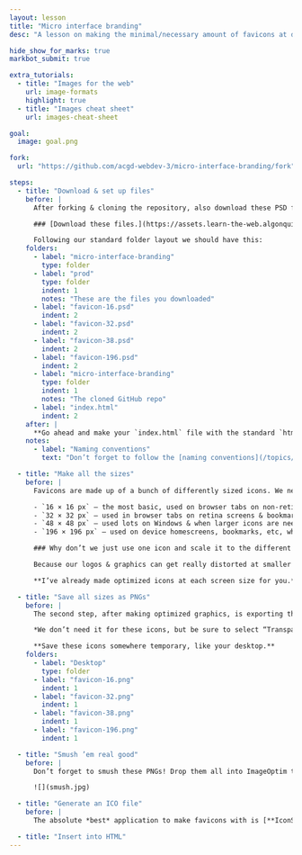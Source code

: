```yaml
---
layout: lesson
title: "Micro interface branding"
desc: "A lesson on making the minimal/necessary amount of favicons at different dimensions & getting them to load."

hide_show_for_marks: true
markbot_submit: true

extra_tutorials:
  - title: "Images for the web"
    url: image-formats
    highlight: true
  - title: "Images cheat sheet"
    url: images-cheat-sheet

goal:
  image: goal.png

fork:
  url: "https://github.com/acgd-webdev-3/micro-interface-branding/fork"

steps:
  - title: "Download & set up files"
    before: |
      After forking & cloning the repository, also download these PSD files for our favicons.

      ### [Download these files.](https://assets.learn-the-web.algonquindesign.ca/web-dev-3/micro-interface-branding-download.zip)

      Following our standard folder layout we should have this:
    folders:
      - label: "micro-interface-branding"
        type: folder
      - label: "prod"
        type: folder
        indent: 1
        notes: "These are the files you downloaded"
      - label: "favicon-16.psd"
        indent: 2
      - label: "favicon-32.psd"
        indent: 2
      - label: "favicon-38.psd"
        indent: 2
      - label: "favicon-196.psd"
        indent: 2
      - label: "micro-interface-branding"
        type: folder
        indent: 1
        notes: "The cloned GitHub repo"
      - label: "index.html"
        indent: 2
    after: |
      **Go ahead and make your `index.html` file with the standard `html5` & `viewport` snippets—but we won’t need anything else.**
    notes:
      - label: "Naming conventions"
        text: "Don’t forget to follow the [naming conventions](/topics/naming-paths-cheat-sheet/#naming-conventions)."

  - title: "Make all the sizes"
    before: |
      Favicons are made up of a bunch of differently sized icons. We need all these different icons sizes for different situations, different browsers, and better rendering.

      - `16 × 16 px` — the most basic, used on browser tabs on non-retina screens
      - `32 × 32 px` — used in browser tabs on retina screens & bookmarks
      - `48 × 48 px` — used lots on Windows & when larger icons are needed
      - `196 × 196 px` — used on device homescreens, bookmarks, etc, wherever a large size is helpful

      ### Why don’t we just use one icon and scale it to the different sizes automatically?

      Because our logos & graphics can get really distorted at smaller pixel dimensions. It’s best to spend a few minutes to tweak and massage the icon for different sizes. *Or even make a modified/simplified version for the smallest pixel sizes.*

      **I’ve already made optimized icons at each screen size for you.**

  - title: "Save all sizes as PNGs"
    before: |
      The second step, after making optimized graphics, is exporting them all as PNGs. Use Photoshop’s “Save for Web” and choose “PNG-24”.

      *We don’t need it for these icons, but be sure to select “Transparency” for your own icons if they have see through areas.*

      **Save these icons somewhere temporary, like your desktop.**
    folders:
      - label: "Desktop"
        type: folder
      - label: "favicon-16.png"
        indent: 1
      - label: "favicon-32.png"
        indent: 1
      - label: "favicon-38.png"
        indent: 1
      - label: "favicon-196.png"
        indent: 1

  - title: "Smush ’em real good"
    before: |
      Don’t forget to smush these PNGs! Drop them all into ImageOptim to get them as small as they can be.

      ![](smush.jpg)

  - title: "Generate an ICO file"
    before: |
      The absolute *best* application to make favicons with is [**IconSlate**](http://www.kodlian.com/apps/icon-slate)—but it costs about $7. (*It’s totally worth it.*) No other application will allow us to use the `48px` icon that we really need.

  - title: "Insert into HTML"
---
```

